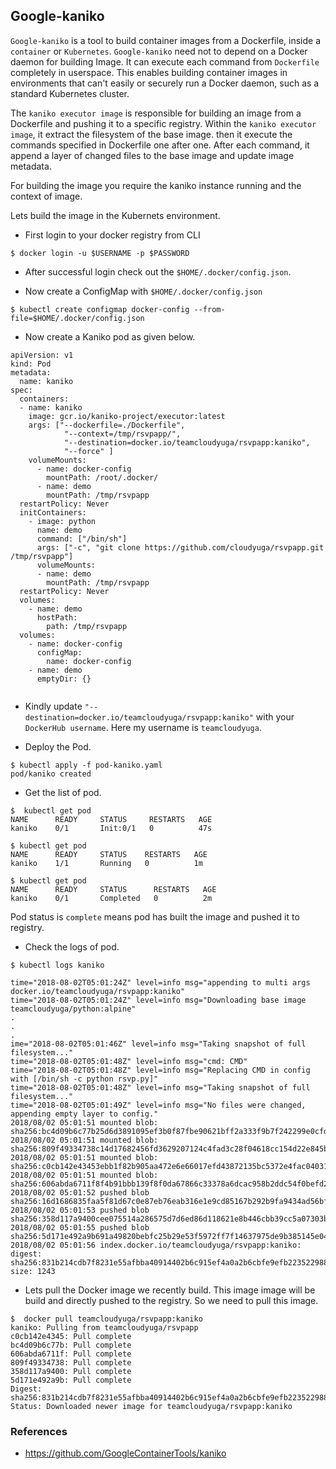 
## Google-kaniko

`Google-kaniko` is a tool to build container images from a Dockerfile, inside a `container` or `Kubernetes`.
`Google-kaniko` need not to depend on a Docker daemon for building Image. It can execute each command from `Dockerfile` completely in userspace. This enables building container images in environments that can't easily or securely run a Docker daemon, such as a standard Kubernetes cluster. 

The `kaniko executor image` is responsible for building an image from a Dockerfile and pushing it to a specific registry. Within the `kaniko executor image`, it extract the filesystem of the base image. then it execute the commands specified in Dockerfile one after one. After each command, it append a layer of changed files to the base image and update image metadata.

For building the image you require the kaniko instance running and the context of image.


Lets build the image in the Kubernets environment.

- First login to your docker registry from CLI
```
$ docker login -u $USERNAME -p $PASSWORD
```

- After successful login check out the `$HOME/.docker/config.json`. 

- Now create a ConfigMap with `$HOME/.docker/config.json`
```
$ kubectl create configmap docker-config --from-file=$HOME/.docker/config.json
```

- Now create a Kaniko pod as given below.
```
apiVersion: v1
kind: Pod
metadata:
  name: kaniko
spec:
  containers:
  - name: kaniko
    image: gcr.io/kaniko-project/executor:latest
    args: ["--dockerfile=./Dockerfile",
            "--context=/tmp/rsvpapp/",
            "--destination=docker.io/teamcloudyuga/rsvpapp:kaniko",
            "--force" ]
    volumeMounts:
      - name: docker-config
        mountPath: /root/.docker/
      - name: demo
        mountPath: /tmp/rsvpapp
  restartPolicy: Never
  initContainers:
    - image: python
      name: demo
      command: ["/bin/sh"]
      args: ["-c", "git clone https://github.com/cloudyuga/rsvpapp.git /tmp/rsvpapp"] 
      volumeMounts:
      - name: demo
        mountPath: /tmp/rsvpapp
  restartPolicy: Never
  volumes:
    - name: demo
      hostPath:
        path: /tmp/rsvpapp
  volumes:
    - name: docker-config
      configMap:
        name: docker-config
    - name: demo
      emptyDir: {}
        
```

- Kindly update  `"--destination=docker.io/teamcloudyuga/rsvpapp:kaniko"` with your `DockerHub username`. Here my username is `teamcloudyuga`. 

- Deploy the Pod.
```
$ kubectl apply -f pod-kaniko.yaml 
pod/kaniko created

```

- Get the list of pod.
```
$  kubectl get pod
NAME      READY     STATUS     RESTARTS   AGE
kaniko    0/1       Init:0/1   0          47s

$ kubectl get pod
NAME      READY     STATUS    RESTARTS   AGE
kaniko    1/1       Running   0          1m

$ kubectl get pod
NAME      READY     STATUS      RESTARTS   AGE
kaniko    0/1       Completed   0          2m
```
Pod status is `complete` means pod has built the image and pushed it to registry.

- Check the logs of pod.
```
$ kubectl logs kaniko

time="2018-08-02T05:01:24Z" level=info msg="appending to multi args docker.io/teamcloudyuga/rsvpapp:kaniko"
time="2018-08-02T05:01:24Z" level=info msg="Downloading base image teamcloudyuga/python:alpine"
.
.
.
ime="2018-08-02T05:01:46Z" level=info msg="Taking snapshot of full filesystem..."
time="2018-08-02T05:01:48Z" level=info msg="cmd: CMD"
time="2018-08-02T05:01:48Z" level=info msg="Replacing CMD in config with [/bin/sh -c python rsvp.py]"
time="2018-08-02T05:01:48Z" level=info msg="Taking snapshot of full filesystem..."
time="2018-08-02T05:01:49Z" level=info msg="No files were changed, appending empty layer to config."
2018/08/02 05:01:51 mounted blob: sha256:bc4d09b6c77b25d6d3891095ef3b0f87fbe90621bff2a333f9b7f242299e0cfd
2018/08/02 05:01:51 mounted blob: sha256:809f49334738c14d17682456fd3629207124c4fad3c28f04618cc154d22e845b
2018/08/02 05:01:51 mounted blob: sha256:c0cb142e43453ebb1f82b905aa472e6e66017efd43872135bc5372e4fac04031
2018/08/02 05:01:51 mounted blob: sha256:606abda6711f8f4b91bbb139f8f0da67866c33378a6dcac958b2ddc54f0befd2
2018/08/02 05:01:52 pushed blob sha256:16d1686835faa5f81d67c0e87eb76eab316e1e9cd85167b292b9fa9434ad56bf
2018/08/02 05:01:53 pushed blob sha256:358d117a9400cee075514a286575d7d6ed86d118621e8b446cbb39cc5a07303b
2018/08/02 05:01:55 pushed blob sha256:5d171e492a9b691a49820bebfc25b29e53f5972ff7f14637975de9b385145e04
2018/08/02 05:01:56 index.docker.io/teamcloudyuga/rsvpapp:kaniko: digest: sha256:831b214cdb7f8231e55afbba40914402b6c915ef4a0a2b6cbfe9efb223522988 size: 1243
```

- Lets pull the Docker image we recently build. This image image will be build and directly pushed to the registry. So we need to pull this image.
```
$  docker pull teamcloudyuga/rsvpapp:kaniko
kaniko: Pulling from teamcloudyuga/rsvpapp
c0cb142e4345: Pull complete 
bc4d09b6c77b: Pull complete 
606abda6711f: Pull complete 
809f49334738: Pull complete 
358d117a9400: Pull complete 
5d171e492a9b: Pull complete 
Digest: sha256:831b214cdb7f8231e55afbba40914402b6c915ef4a0a2b6cbfe9efb223522988
Status: Downloaded newer image for teamcloudyuga/rsvpapp:kaniko
```




















### References
- https://github.com/GoogleContainerTools/kaniko
